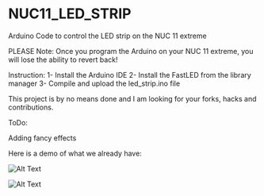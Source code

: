 # NUC11_LED_STRIP
Arduino Code to control the LED strip on the NUC 11 extreme

PLEASE Note: Once you program the Arduino on your NUC 11 extreme, you will lose the ability to revert back!

Instruction:
1- Install the Arduino IDE
2- Install the FastLED from the library manager
3- Compile and upload the led_strip.ino file

This project is by no means done and I am looking for your forks, hacks and contributions.

ToDo:

Adding fancy effects

Here is a demo of what we already have:

![Alt Text](https://github.com/ahmadexp/NUC11_LED_STRIP/blob/main/1_0_GIF_2.GIF)

![Alt Text](https://github.com/ahmadexp/NUC11_LED_STRIP/blob/main/image0.gif)

